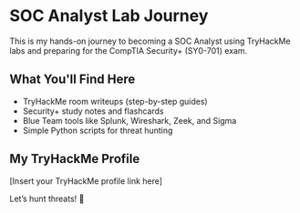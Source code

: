 
# SOC Analyst Lab Journey

This is my hands-on journey to becoming a SOC Analyst using TryHackMe labs and preparing for the CompTIA Security+ (SY0-701) exam.

## What You'll Find Here
- TryHackMe room writeups (step-by-step guides)
- Security+ study notes and flashcards
- Blue Team tools like Splunk, Wireshark, Zeek, and Sigma
- Simple Python scripts for threat hunting

## My TryHackMe Profile
 [Insert your TryHackMe profile link here]

Let’s hunt threats! 🚨
